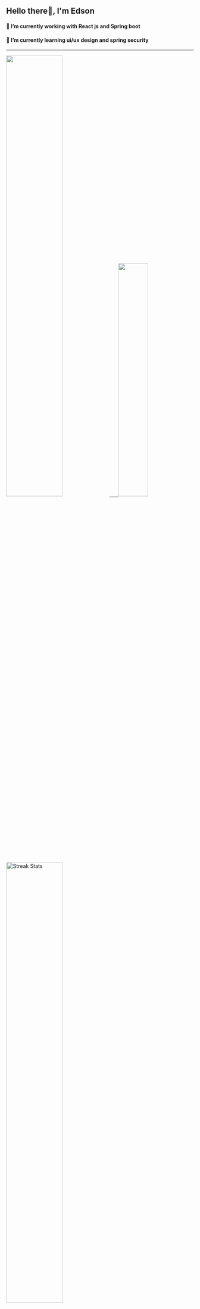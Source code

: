 
## Hello there👋, I'm Edson 

#### 🔭 I’m currently working with React js and Spring boot 
#### 🌱 I’m currently learning ui/ux design and spring security
---
    
  

 <p align="left">
  <a href="https://github.com/EdsonNhancale">
  <img width=55% src="https://github-readme-stats.vercel.app/api?username=EdsonNhancale&show_icons=true&theme=dracula&include_all_commits=true&count_private=true"/>&nbsp;&nbsp;&nbsp;&nbsp;&nbsp;
  <img  width=40% src="https://github-readme-stats.vercel.app/api/top-langs/?username=EdsonNhancale&layout=compact&langs_count=7&theme=dracula"/>
</p>

  <p align="left">
    <a href="https://github.com/EdsonNhancale"><img width=55% alt="Streak Stats" src="https://github-readme-streak-stats.herokuapp.com/?user=EdsonNhancale&theme=dracula"/></a>
   </p>

 
 <!--START_SECTION:waka-->

```text
From: 16 November 2022 - To: 29 December 2022

Total Time: 95 hrs 4 mins

JavaScript   70 hrs 2 mins   ██████████████████▒░░░░░░   73.67 %
Dart         14 hrs 6 mins   ███▓░░░░░░░░░░░░░░░░░░░░░   14.84 %
Java         6 hrs 32 mins   █▓░░░░░░░░░░░░░░░░░░░░░░░   06.88 %
JSON         2 hrs 8 mins    ▓░░░░░░░░░░░░░░░░░░░░░░░░   02.26 %
YAML         1 hr 12 mins    ▒░░░░░░░░░░░░░░░░░░░░░░░░   01.28 %
XML          35 mins         ░░░░░░░░░░░░░░░░░░░░░░░░░   00.62 %
```

<!--END_SECTION:waka-->

<div> 
  <a href="www.linkedin.com/in/edson-nhancale-7849781a6" target="_blank"><img src="https://img.shields.io/badge/-LinkedIn-%230077B5?style=for-the-badge&logo=linkedin&logoColor=white" target="_blank"></a> 

</div>

